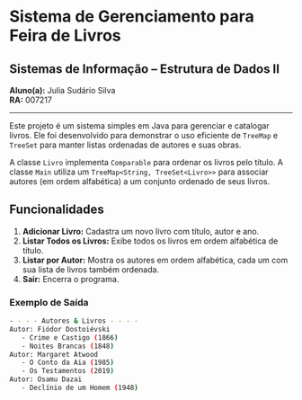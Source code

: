 # Sistema de Gerenciamento para Feira de Livros

## Sistemas de Informação – Estrutura de Dados II  
**Aluno(a):** Julia Sudário Silva  
**RA:** 007217  

---

Este projeto é um sistema simples em Java para gerenciar e catalogar livros. Ele foi desenvolvido para demonstrar o uso eficiente de `TreeMap` e `TreeSet` para manter listas ordenadas de autores e suas obras.

A classe `Livro` implementa `Comparable` para ordenar os livros pelo título. A classe `Main` utiliza um `TreeMap<String, TreeSet<Livro>>` para associar autores (em ordem alfabética) a um conjunto ordenado de seus livros.

## Funcionalidades

1. **Adicionar Livro:** Cadastra um novo livro com título, autor e ano.  
2. **Listar Todos os Livros:** Exibe todos os livros em ordem alfabética de título.  
3. **Listar por Autor:** Mostra os autores em ordem alfabética, cada um com sua lista de livros também ordenada.  
4. **Sair:** Encerra o programa.

### Exemplo de Saída

```bash
- - - - Autores & Livros - - - -
Autor: Fiódor Dostoiévski
   - Crime e Castigo (1866)
   - Noites Brancas (1848)
Autor: Margaret Atwood
   - O Conto da Aia (1985)
   - Os Testamentos (2019)
Autor: Osamu Dazai
   - Declínio de um Homem (1948)
